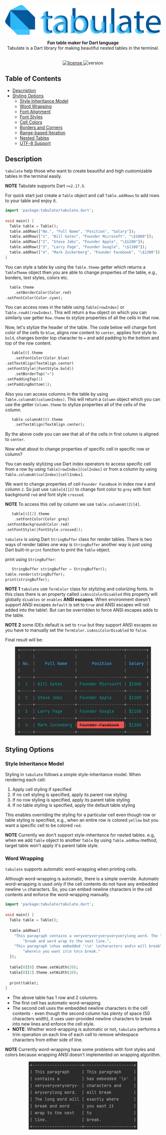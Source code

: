 <p align="center">
  <img src="image/logo.jpg" title="dart-tabulate" alt="tabulate logo"/>  
</p>

<div align="center">
  <strong>Fun table maker for Dart language</strong>
</div>
<div align="center">
  Tabulate is a Dart library for making beautiful nested tables in the terminal.
</div>

<br />

<p align="center">
  <a href="https://github.com/p-ranav/tabulate/blob/master/LICENSE">
    <img src="https://img.shields.io/badge/License-MIT-yellow.svg" alt="license"/>
  </a>
  <img src="https://img.shields.io/badge/version-1.0-blue.svg?cacheSeconds=2592000" alt="version"/>
</p>

## Table of Contents

*   [Description](#description)
*   [Styling Options](#styling-options)
    *   [Style Inheritance Model](#style-inheritance-model)
    *   [Word Wrapping](#word-wrapping)
    *   [Font Alignment](#font-alignment)
    *   [Font Styles](#font-styles)
    *   [Cell Colors](#cell-colors)
    *   [Borders and Corners](#borders-and-corners)
    *   [Range-based Iteration](#range-based-iteration)
    *   [Nested Tables](#nested-tables)
    *   [UTF-8 Support](#utf-8-support)

## Description

`tabulate` help those who want to create beautiful and high customizable tables in the terminal easily.

**NOTE** Tabulate supports Dart `>=2.17.5`.

For quick start just create a `Table` object and call `Table.addRows` to add rows to your table and enjoy it.
```dart
import 'package:tabulate/tabulate.dart';

void main() {
  Table table = Table();
  table.addRow(["No.", "Full Name", "Position", "Salary"]);
  table.addRow(["1", "Bill Gates", "Founder Microsoft", "\$1000"]);
  table.addRow(["2", "Steve Jobs", "Founder Apple", "\$1200"]);
  table.addRow(["3", "Larry Page", "Founder Google", "\$1100"]);
  table.addRow(["4", "Mark Zuckerberg", "Founder Facebook", "\$1300"]);
}
```

You can style a table by using the `Table.theme` getter which returns a `TableTheme` object then you are able to change properties of the table, e.g., borders, text styles, colors etc.

```dart
  table.theme
    .setBorderColor(Color.red)
.setFontColor(Color.cyan);
```

You can access rows in the table using `Table[rowIndex]` or `Table.rowAt(rowIndex)`. This will return a `Row` object on which you can similarly use getter `Row.theme` to stylize properties of all the cells in that row.

Now, let's stylize the header of the table. The code below will change font color of the cells to `blue`, aligns row content to `center`, applies font style to `bold`, changes border top character to `=` and add padding to the bottom and top of the row content.

```dart
   table[0].theme
    .setFontColor(Color.blue)
.setTextAlign(TextAlign.center)
.setFontStyle({FontStyle.bold})
    .setBorderTop("=")
.setPaddingTop(1)
.setPaddingBottom(1);
```

Also you can access columns in the table by using `Table.columnAt(columnIndex)`. This will return a `Column` object which you can use the getter `Column.theme` to stylize properties all of the cells of the column.

```dart
   table.columnAt(0).theme
    .setTextAlign(TextAlign.center);
```

By the above code you can see that all of the cells in first column is aligned to `center`.

Now what about to change properties of specific cell in specific row or column?

You can easily stylizing use Dart index operators to access specific cell from a row by using `Table[rowIndex][colIndex]` or from a column by using `Table.columnAt(colIndex)[cellIndex]`.

We want to change properties of cell `Founder FaceBook` in index row `4` and column `2`. So just use `table[4][2]` to change font color to `grey` with font background `red` and font style `crossed`.

**NOTE** To access this cell by column we use `table.columnAt(2)[4]`.

```dart
   table[4][2].theme
    .setFontColor(Color.grey)
.setFontBackground(Color.red)
.setFontStyle({FontStyle.crossed});
```
`tabulate` is using Dart `StringBuffer` class for render tables. There is two ways of render tables one way is `StringBuffer` another way is just using Dart built-in `print` function to print the `Table` object.

print using `StringBuffer`:
```dart
   StringBuffer stringBuffer = StringBuffer();
table.render(stringBuffer);
print(stringBuffer);
```

**NOTE 1** `tabulate` use `TermColor` class for stylizing and colorizing fonts. In this class there is an property called `isAnsiColorDisabled` this property will globally `disables` or `enables` **ANSI escapes**. When environment doesn't support ANSI escapes `default` is set to `true` and ANSI escapes will not added into the table!. But can be overridden to force ANSI escapes adds to the table.

**NOTE 2** some IDEs default is set to `true` but they support ANSI escapes so you have to manually set the `TermColor.isAnsiColorDisabled` to `false`.

Final result will be:
<p align="center">
  <img src="image/founders_table.jpg"/>  
</p>

## Styling Options

### Style Inheritance Model

Styling in `tabulate` follows a simple style-inheritance model. When rendering each cell:
1.    Apply cell styling if specified
2.    If no cell styling is specified, apply its parent row styling
3.    If no row styling is specified, apply its parent table styling
4.    If no table styling is specified, apply the default table styling

This enables overriding the styling for a particular cell even though row or table styling is specified, e.g., when an entire row is colored `yellow` but you want a specific cell to be colored `red`.

**NOTE** Currently we don't support style-inheritance for nested tables. e.g, when we add `Table` object to another `Table` by using `Table.addRow` method, target table won't apply it's parent table style.

### Word Wrapping

`tabulate` supports automatic word-wrapping when printing cells.

Although word-wrapping is automatic, there is a simple override. Automatic word-wrapping is used only if the cell contents do not have any embedded newline `\n` characters. So, you can embed newline characters in the cell contents and enforce the word-wrapping manually.


```dart
import 'package:tabulate/tabulate.dart';

void main() {
  Table table = Table();

  table.addRow([
    "This paragraph contains a veryveryveryveryveryverylong word. The long word will "
        "break and word wrap to the next line.",
    "This paragraph \nhas embedded '\\n' \ncharacters and\n will break\n exactly "
        "where\n you want it\n to\n break."
  ]);

  table[0][0].theme.setWidth(20);
  table[0][1].theme.setWidth(20);

  print(table);
}
```
*  The above table has 1 row and 2 columns.
*  The first cell has automatic word-wrapping.
*  The second cell uses the embedded newline characters in the cell contents - even though the second column has plenty of space (50 characters width), it uses user-provided newline characters to break into new lines and enforce the cell style.
*  **NOTE**: Whether word-wrapping is automatic or not, `tabulate` performs a trim operation on each line of each cell to remove whitespace characters from either side of line.

**NOTE** Currently word-wrapping have some problems with font styles and colors because wrapping ANSI doesn't implemented on wrapping algorithm.

<p align="center">
  <img src="image/word_wrapping.jpg"/>  
</p>